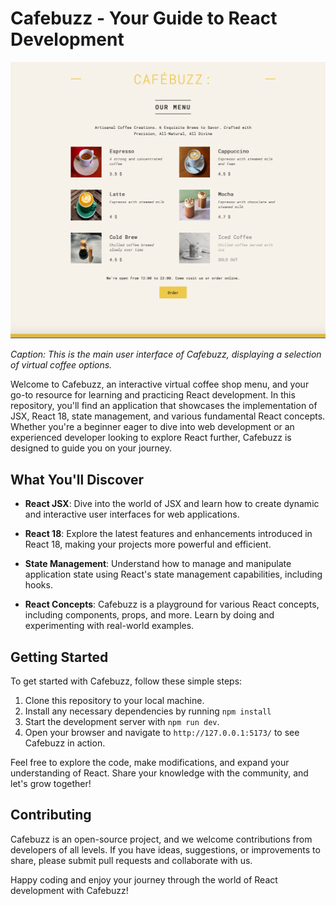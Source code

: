 # Cafebuzz - Your Guide to React Development

![Cafebuzz Screenshot](assets/Screenshot.png)

*Caption: This is the main user interface of Cafebuzz, displaying a selection of virtual coffee options.*

Welcome to Cafebuzz, an interactive virtual coffee shop menu, and your go-to resource for learning and practicing React development. In this repository, you'll find an application that showcases the implementation of JSX, React 18, state management, and various fundamental React concepts. Whether you're a beginner eager to dive into web development or an experienced developer looking to explore React further, Cafebuzz is designed to guide you on your journey.

## What You'll Discover

- **React JSX**: Dive into the world of JSX and learn how to create dynamic and interactive user interfaces for web applications.

- **React 18**: Explore the latest features and enhancements introduced in React 18, making your projects more powerful and efficient.

- **State Management**: Understand how to manage and manipulate application state using React's state management capabilities, including hooks.

- **React Concepts**: Cafebuzz is a playground for various React concepts, including components, props, and more. Learn by doing and experimenting with real-world examples.

## Getting Started

To get started with Cafebuzz, follow these simple steps:

1. Clone this repository to your local machine.
2. Install any necessary dependencies by running `npm install`
3. Start the development server with `npm run dev`.
4. Open your browser and navigate to `http://127.0.0.1:5173/` to see Cafebuzz in action.

Feel free to explore the code, make modifications, and expand your understanding of React. Share your knowledge with the community, and let's grow together!

## Contributing

Cafebuzz is an open-source project, and we welcome contributions from developers of all levels. If you have ideas, suggestions, or improvements to share, please submit pull requests and collaborate with us.

Happy coding and enjoy your journey through the world of React development with Cafebuzz!
